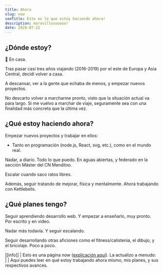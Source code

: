 ```yaml
---
title: Ahora
slug: now
seoTitle: Esto es lo que estoy haciendo ahora!
description: maravillosooooo!
date: 2020-07-22
---
```


## ¿Dónde estoy?

🏡 En casa.

Tras pasar casi tres años viajando (2016-2019) por el este de Europa y Asia Central, decidí volver a casa.

A descansar, ver a la gente que echaba de menos, y empezar nuevos proyectos.

No descarto volver a marcharme pronto, visto que la situación actual va para largo. Si me vuelvo a marchar de viaje, seguramente sea con una finalidad más concreta que la última vez.

## ¿Qué estoy haciendo ahora?

Empezar nuevos proyectos y trabajar en ellos:

- Tanto en programación (node.js, React, svg, etc.), como en el mundo real.

Nadar, a diario. Todo lo que puedo. En aguas abiertas, y federado en la sección Máster del CN Menditxo.

Escalar cuando saco ratos libres.

Además, seguir tratando de mejorar, física y mentalmente. Ahora trabajando con Kettlebells.

## ¿Qué planes tengo?

Seguir aprendiendo desarrollo web. Y empezar a enseñarlo, muy pronto. Por escrito y en video.

Nadar más todavía. Y seguir escalando.

Seguir desarrollando otras aficiones como el fitness/calistenia, el dibujo, y el bricolaje. Poco a poco.

[[info]]
| Esto es una página _now_ ([explicación aquí](http://nownownow.com/about)). La actualizo a menudo:
|
| Aquí puedes leer en qué estoy trabajando ahora mismo, mis planes, y sus respectivos avances.
